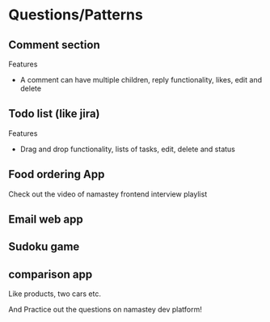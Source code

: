 # Questions/Patterns

## Comment section
Features
- A comment can have multiple children, reply functionality, likes, edit and delete

## Todo list (like jira)
Features
- Drag and drop functionality, lists of tasks, edit, delete and status

## Food ordering App 
Check out the video of namastey frontend interview playlist

## Email web app
## Sudoku game
## comparison app
Like products, two cars etc.

And Practice out the questions on namastey dev platform!
